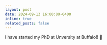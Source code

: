 ```yaml
---
layout: post
date: 2024-09-13 16:00:00-0400
inline: true
related_posts: false
---
```


I have started my PhD at Unversity at Buffalo!! :rocket: